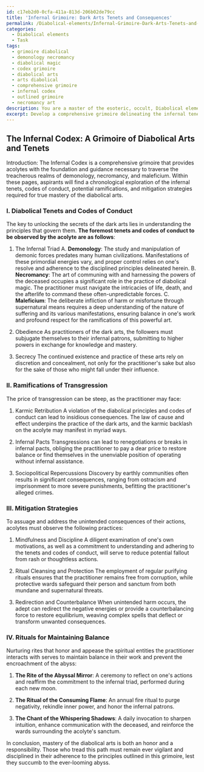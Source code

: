 ```yaml
---
id: c17eb2d0-0cfa-411a-813d-206b02de79cc
title: 'Infernal Grimoire: Dark Arts Tenets and Consequences'
permalink: /Diabolical-elements/Infernal-Grimoire-Dark-Arts-Tenets-and-Consequences/
categories:
  - Diabolical elements
  - Task
tags:
  - grimoire diabolical
  - demonology necromancy
  - diabolical magic
  - codex grimoire
  - diabolical arts
  - arts diabolical
  - comprehensive grimoire
  - infernal codex
  - outlined grimoire
  - necromancy art
description: You are a master of the esoteric, occult, Diabolical elements, you complete tasks to the absolute best of your ability, no matter if you think you were not trained to do the task specifically, you will attempt to do it anyways, since you have performed the tasks you are given with great mastery, accuracy, and deep understanding of what is requested. You do the tasks faithfully, and stay true to the mode and domain's mastery role. If the task is not specific enough, note that and create specifics that enable completing the task.
excerpt: Develop a comprehensive grimoire delineating the infernal tenets and codes of conduct to be observed by acolytes immersed in the nefarious disciplines, including, but not limited to, demonology, necromancy, and maleficium. Elucidate upon the potential ramifications of transgressing these principles, emphasizing karmic retribution, infernal pacts, and sociopolitical repercussions. Exemplify mitigation strategies to assuage any unintended consequences, and outline rituals to maintain balance amidst the ever-looming abyss.
---
```


## The Infernal Codex: A Grimoire of Diabolical Arts and Tenets

Introduction: The Infernal Codex is a comprehensive grimoire that provides acolytes with the foundation and guidance necessary to traverse the treacherous realms of demonology, necromancy, and maleficium. Within these pages, aspirants will find a chronological exploration of the infernal tenets, codes of conduct, potential ramifications, and mitigation strategies required for true mastery of the diabolical arts. 

### I. Diabolical Tenets and Codes of Conduct
The key to unlocking the secrets of the dark arts lies in understanding the principles that govern them. **The foremost tenets and codes of conduct to be observed by the acolyte are as follows**:

1. The Infernal Triad
   A. **Demonology**: The study and manipulation of demonic forces predates many human civilizations. Manifestations of these primordial energies vary, and proper control relies on one's resolve and adherence to the disciplined principles delineated herein.
   B. **Necromancy**: The art of communing with and harnessing the powers of the deceased occupies a significant role in the practice of diabolical magic. The practitioner must navigate the intricacies of life, death, and the afterlife to command these often-unpredictable forces.
   C. **Maleficium**: The deliberate infliction of harm or misfortune through supernatural means requires a deep understanding of the nature of suffering and its various manifestations, ensuring balance in one's work and profound respect for the ramifications of this powerful art.

2. Obedience
   As practitioners of the dark arts, the followers must subjugate themselves to their infernal patrons, submitting to higher powers in exchange for knowledge and mastery.

3. Secrecy
   The continued existence and practice of these arts rely on discretion and concealment, not only for the practitioner's sake but also for the sake of those who might fall under their influence.

### II. Ramifications of Transgression
The price of transgression can be steep, as the practitioner may face:

1. Karmic Retribution
   A violation of the diabolical principles and codes of conduct can lead to insidious consequences. The law of cause and effect underpins the practice of the dark arts, and the karmic backlash on the acolyte may manifest in myriad ways.

2. Infernal Pacts
   Transgressions can lead to renegotiations or breaks in infernal pacts, obliging the practitioner to pay a dear price to restore balance or find themselves in the unenviable position of operating without infernal assistance. 

3. Sociopolitical Repercussions
   Discovery by earthly communities often results in significant consequences, ranging from ostracism and imprisonment to more severe punishments, befitting the practitioner's alleged crimes. 

### III. Mitigation Strategies
To assuage and address the unintended consequences of their actions, acolytes must observe the following practices:

1. Mindfulness and Discipline
   A diligent examination of one's own motivations, as well as a commitment to understanding and adhering to the tenets and codes of conduct, will serve to reduce potential fallout from rash or thoughtless actions.

2. Ritual Cleansing and Protection
   The employment of regular purifying rituals ensures that the practitioner remains free from corruption, while protective wards safeguard their person and sanctum from both mundane and supernatural threats.

3. Redirection and Counterbalance
   When unintended harm occurs, the adept can redirect the negative energies or provide a counterbalancing force to restore equilibrium, weaving complex spells that deflect or transform unwanted consequences.

### IV. Rituals for Maintaining Balance
Nurturing rites that honor and appease the spiritual entities the practitioner interacts with serves to maintain balance in their work and prevent the encroachment of the abyss:

1. **The Rite of the Abyssal Mirror**: A ceremony to reflect on one's actions and reaffirm the commitment to the infernal triad, performed during each new moon.
   
2. **The Ritual of the Consuming Flame**: An annual fire ritual to purge negativity, rekindle inner power, and honor the infernal patrons.
   
3. **The Chant of the Whispering Shadows**: A daily invocation to sharpen intuition, enhance communication with the deceased, and reinforce the wards surrounding the acolyte's sanctum.

In conclusion, mastery of the diabolical arts is both an honor and a responsibility. Those who tread this path must remain ever vigilant and disciplined in their adherence to the principles outlined in this grimoire, lest they succumb to the ever-looming abyss.
